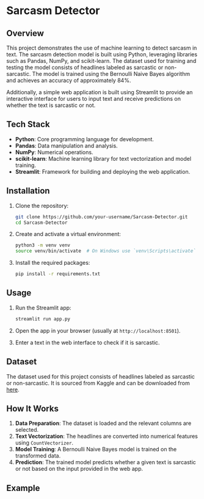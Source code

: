 # Sarcasm Detector

## Overview

This project demonstrates the use of machine learning to detect sarcasm in text. The sarcasm detection model is built using Python, leveraging libraries such as Pandas, NumPy, and scikit-learn. The dataset used for training and testing the model consists of headlines labeled as sarcastic or non-sarcastic. The model is trained using the Bernoulli Naive Bayes algorithm and achieves an accuracy of approximately 84%.

Additionally, a simple web application is built using Streamlit to provide an interactive interface for users to input text and receive predictions on whether the text is sarcastic or not.

## Tech Stack

- **Python**: Core programming language for development.
- **Pandas**: Data manipulation and analysis.
- **NumPy**: Numerical operations.
- **scikit-learn**: Machine learning library for text vectorization and model training.
- **Streamlit**: Framework for building and deploying the web application.

## Installation

1. Clone the repository:
    ```bash
    git clone https://github.com/your-username/Sarcasm-Detector.git
    cd Sarcasm-Detector
    ```

2. Create and activate a virtual environment:
    ```bash
    python3 -m venv venv
    source venv/bin/activate  # On Windows use `venv\Scripts\activate`
    ```

3. Install the required packages:
    ```bash
    pip install -r requirements.txt
    ```

## Usage

1. Run the Streamlit app:
    ```bash
    streamlit run app.py
    ```

2. Open the app in your browser (usually at `http://localhost:8501`).

3. Enter a text in the web interface to check if it is sarcastic.

## Dataset

The dataset used for this project consists of headlines labeled as sarcastic or non-sarcastic. It is sourced from Kaggle and can be downloaded from [here](https://www.kaggle.com).

## How It Works

1. **Data Preparation**: The dataset is loaded and the relevant columns are selected.
2. **Text Vectorization**: The headlines are converted into numerical features using `CountVectorizer`.
3. **Model Training**: A Bernoulli Naive Bayes model is trained on the transformed data.
4. **Prediction**: The trained model predicts whether a given text is sarcastic or not based on the input provided in the web app.

## Example

